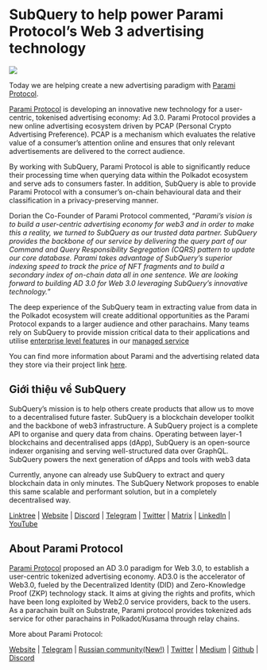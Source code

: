 # SubQuery to help power Parami Protocol’s Web 3 advertising technology

![](https://miro.medium.com/max/1400/0*KecAkD8Wy23HEm3b)

Today we are helping create a new advertising paradigm with [Parami Protocol](https://parami.io/).

[Parami Protocol](https://parami.io/) is developing an innovative new technology for a user-centric, tokenised advertising economy: Ad 3.0. Parami Protocol provides a new online advertising ecosystem driven by PCAP (Personal Crypto Advertising Preference). PCAP is a mechanism which evaluates the relative value of a consumer’s attention online and ensures that only relevant advertisements are delivered to the correct audience.

By working with SubQuery, Parami Protocol is able to significantly reduce their processing time when querying data within the Polkadot ecosystem and serve ads to consumers faster. In addition, SubQuery is able to provide Parami Protocol with a consumer’s on-chain behavioural data and their classification in a privacy-preserving manner.

Dorian the Co-Founder of Parami Protocol commented, “_Parami’s vision is to build a user-centric advertising economy for web3 and in order to make this a reality, we turned to SubQuery as our trusted data partner. SubQuery provides the backbone of our service by delivering the query part of our Command and Query Responsibility Segregation (CQRS) pattern to update our core database. Parami takes advantage of SubQuery’s superior indexing speed to track the price of NFT fragments and to build a secondary index of on-chain data all in one sentence. We are looking forward to building AD 3.0 for Web 3.0 leveraging SubQuery’s innovative technology._”

The deep experience of the SubQuery team in extracting value from data in the Polkadot ecosystem will create additional opportunities as the Parami Protocol expands to a larger audience and other parachains. Many teams rely on SubQuery to provide mission critical data to their applications and utilise [enterprise level features](https://blog.subquery.network/blogs/20211228-enterprise-hosted.html) in our [managed service](https://project.subquery.network/)

You can find more information about Parami and the advertising related data they store via their project link [here](https://github.com/parami-protocol/parami-scanner).

## Giới thiệu về SubQuery

SubQuery’s mission is to help others create products that allow us to move to a decentralised future faster. SubQuery is a blockchain developer toolkit and the backbone of web3 infrastructure. A SubQuery project is a complete API to organise and query data from chains. Operating between layer-1 blockchains and decentralised apps (dApp), SubQuery is an open-source indexer organising and serving well-structured data over GraphQL. SubQuery powers the next generation of dApps and tools with web3 data

Currently, anyone can already use SubQuery to extract and query blockchain data in only minutes. The SubQuery Network proposes to enable this same scalable and performant solution, but in a completely decentralised way.

[Linktree](https://linktr.ee/subquerynetwork) | [Website](https://subquery.network/) | [Discord](https://discord.com/invite/78zg8aBSMG) | [Telegram](https://t.me/subquerynetwork) | [Twitter](https://twitter.com/subquerynetwork) | [Matrix](https://matrix.to/#/#subquery:matrix.org) | [LinkedIn](https://www.linkedin.com/company/subquery) | [YouTube](https://www.youtube.com/channel/UCi1a6NUUjegcLHDFLr7CqLw)

## About Parami Protocol

[Parami Protocol](https://parami.io/) proposed an AD 3.0 paradigm for Web 3.0, to establish a user-centric tokenized advertising economy. AD3.0 is the accelerator of Web3.0, fueled by the Decentralized Identity (DID) and Zero-Knowledge Proof (ZKP) technology stack. It aims at giving the rights and profits, which have been long exploited by Web2.0 service providers, back to the users. As a parachain built on Substrate, Parami protocol provides tokenized ads service for other parachains in Polkadot/Kusama through relay chains.

More about Parami Protocol:

[Website](https://parami.io/) | [Telegram]() | [Russian community(New!)](https://t.me/ParamiProtocolRU) | [Twitter](https://twitter.com/paramiprotocol) | [Medium](https://paramiprotocol.medium.com/) | [Github](https://github.com/parami-protocol) | [Discord](https://discord.gg/bxFuekgvYJ)
